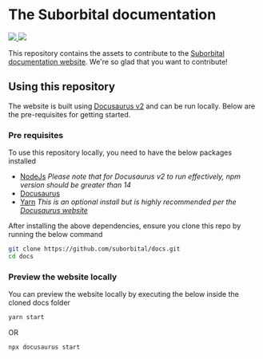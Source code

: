 # The Suborbital documentation
<a href="http://twitter.com/SuborbitalDev">
  <img src="https://img.shields.io/twitter/follow/SuborbitalDev?label=Twitter&logo=twitter&style=for-the-badge&color=blue" />
</a>
<a href="https://discord.com/invite/Jv3nMgT8kW">
  <img src="https://img.shields.io/badge/Discord-7289DA?style=for-the-badge&logo=discord&logoColor=white" />
</a>

This repository contains the assets to contribute to the
[Suborbital documentation website](https://suborbital.github.io/docs). We're so glad that
you want to contribute!

## Using this repository

The website is built using [Docusaurus v2](https://docusaurus.io/) and can be run locally.
Below are the pre-requisites for getting started.

### Pre requisites

To use this repository locally, you need to have the
below packages installed
- [NodeJs](https://nodejs.org/en/download/) 
*Please note that for Docusaurus v2 to run effectively,*
*npm version should be greater than 14*
- [Docusaurus](https://docusaurus.io/docs/installation)
- [Yarn](https://yarnpkg.com/en/)
*This is an optional install but is highly recommended*
*per the [Docusaurus website](https://docusaurus.io/docs/installation)*

After installing the above dependencies, ensure you clone
this repo by running the below command

```bash
git clone https://github.com/suborbital/docs.git
cd docs
```

### Preview the website locally

You can preview the website locally by executing the below
inside the cloned docs folder

```bash
yarn start
```
OR

```bash
npx docusaurus start
```





